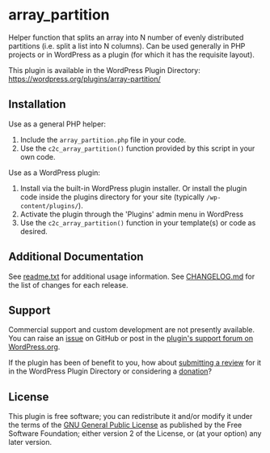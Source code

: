 # array_partition

Helper function that splits an array into N number of evenly distributed partitions (i.e. split a list into N columns). Can be used generally in PHP projects or in WordPress as a plugin (for which it has the requisite layout).

This plugin is available in the WordPress Plugin Directory: https://wordpress.org/plugins/array-partition/


## Installation

Use as a general PHP helper:

1. Include the `array_partition.php` file in your code.
2. Use the `c2c_array_partition()` function provided by this script in your own code.

Use as a WordPress plugin:

1. Install via the built-in WordPress plugin installer. Or install the plugin code inside the plugins directory for your site (typically `/wp-content/plugins/`).
2. Activate the plugin through the 'Plugins' admin menu in WordPress
3. Use the `c2c_array_partition()` function in your template(s) or code as desired.


## Additional Documentation

See [readme.txt](https://github.com/coffee2code/array-partition/blob/master/readme.txt) for additional usage information. See [CHANGELOG.md](CHANGELOG.md) for the list of changes for each release.


## Support

Commercial support and custom development are not presently available. You can raise an [issue](https://github.com/coffee2code/array-partition/issues) on GitHub or post in the [plugin's support forum on WordPress.org](https://wordpress.org/support/plugin/array-partition/).

If the plugin has been of benefit to you, how about [submitting a review](https://wordpress.org/support/plugin/array-partition/reviews/) for it in the WordPress Plugin Directory or considering a [donation](https://www.paypal.com/cgi-bin/webscr?cmd=_s-xclick&hosted_button_id=6ARCFJ9TX3522)?


## License

This plugin is free software; you can redistribute it and/or modify it under the terms of the [GNU General Public License](https://www.gnu.org/licenses/gpl-2.0.html) as published by the Free Software Foundation; either version 2 of the License, or (at your option) any later version.